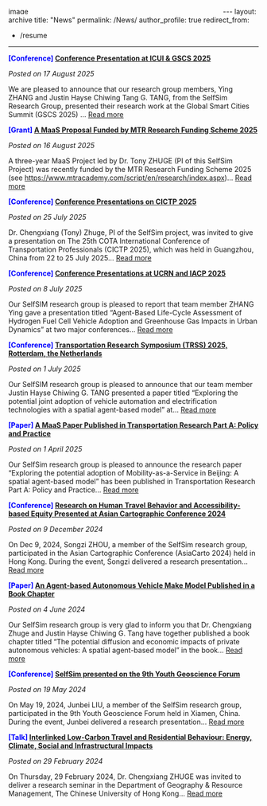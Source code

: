<img width="432" height="14" alt="image" src="https://github.com/user-attachments/assets/3a79eb9f-fdce-46c8-8218-7fcccf3dc5c2" />---
layout: archive
title: "News"
permalink: /News/
author_profile: true
redirect_from:
  - /resume
---
**<font color=Blue>[Conference]</font> [Conference Presentation at ICUI & GSCS 2025](news-10.md)**

*Posted on 17 August 2025*

We are pleased to announce that our research group members, Ying ZHANG and Justin Hayse Chiwing Tang G. TANG, from the SelfSim Research Group, presented their research work at the Global Smart Cities Summit (GSCS 2025) ... [Read more](news-10.md)

**<font color=Blue>[Grant]</font> [A MaaS Proposal Funded by MTR Research Funding Scheme 2025](news-9.md)**

*Posted on 16 August 2025*

A three-year MaaS Project led by Dr. Tony ZHUGE (PI of this SelfSim Project) was recently funded by the MTR Research Funding Scheme 2025 (see https://www.mtracademy.com/script/en/research/index.aspx)... [Read more](news-9.md)

**<font color=Blue>[Conference]</font> [Conference Presentations on CICTP 2025](news-8.md)**

*Posted on 25 July 2025*

Dr. Chengxiang (Tony) Zhuge, PI of the SelfSim project, was invited to give a presentation on The 25th COTA International Conference of Transportation Professionals (CICTP 2025), which was held in Guangzhou, China from 22 to 25 July 2025... [Read more](news-8.md)

**<font color=Blue>[Conference]</font> [Conference Presentations at UCRN and IACP 2025](news-7.md)**

*Posted on 8 July 2025*

Our SelfSIM research group is pleased to report that team member ZHANG Ying gave a presentation titled “Agent-Based Life-Cycle Assessment of Hydrogen Fuel Cell Vehicle Adoption and Greenhouse Gas Impacts in Urban Dynamics” at two major conferences... [Read more](news-7.md)

**<font color=Blue>[Conference]</font> [Transportation Research Symposium (TRSS) 2025, Rotterdam, the Netherlands](news-6.md)**

*Posted on 1 July 2025*

Our SelfSIM research group is pleased to announce that our team member Justin Hayse Chiwing G. TANG presented a paper titled “Exploring the potential joint adoption of vehicle automation and electrification technologies with a spatial agent-based model” at... [Read more](news-6.md)

**<font color=Blue>[Paper]</font> [A MaaS Paper Published in Transportation Research Part A: Policy and Practice](news-5.md)**

*Posted on 1 April 2025*

Our SelfSim research group is pleased to announce the research paper “Exploring the potential adoption of Mobility-as-a-Service in Beijing: A spatial agent-based model” has been published in Transportation Research Part A: Policy and Practice... [Read more](news-5.md)

**<font color=Blue>[Conference]</font> [Research on Human Travel Behavior and Accessibility-based Equity Presented at Asian Cartographic Conference 2024](news-3.md)**

*Posted on 9 December 2024*

On Dec 9, 2024, Songzi ZHOU, a member of the SelfSim research group, participated in the Asian Cartographic Conference (AsiaCarto 2024) held in Hong Kong. During the event, Songzi delivered a research presentation... [Read more](news-3.md)

**<font color=Blue>[Paper]</font> [An Agent-based Autonomous Vehicle Make Model Published in a Book Chapter](news-4.md)**

*Posted on 4 June 2024*

Our SelfSim research group is very glad to inform you that Dr. Chengxiang Zhuge and Justin Hayse Chiwing G. Tang have together published a book chapter titled “The potential diffusion and economic impacts of private autonomous vehicles: A spatial agent-based model” in the book... [Read more](news-4.md)

**<font color=Blue>[Conference]</font> [SelfSim presented on the 9th Youth Geoscience Forum](news-2.md)**

*Posted on 19 May 2024*

On May 19, 2024, Junbei LIU, a member of the SelfSim research group, participated in the 9th Youth Geoscience Forum held in Xiamen, China. During the event, Junbei delivered a research presentation... [Read more](news-2.md)

**<font color=Blue>[Talk]</font> [Interlinked Low-Carbon Travel and Residential Behaviour: Energy, Climate, Social and  Infrastructural Impacts](news-1.md)**

*Posted on 29 February 2024*

On Thursday, 29 February 2024, Dr. Chengxiang ZHUGE was invited to deliver a research seminar in the Department of Geography & Resource Management, The Chinese University of Hong Kong... [Read more](news-1.md)






